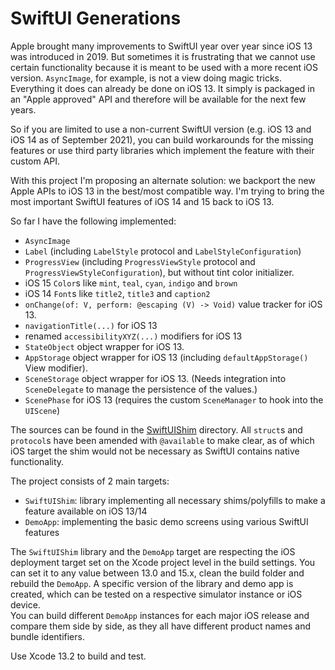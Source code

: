 
# SwiftUI Generations

Apple brought many improvements to SwiftUI year over year since iOS 13 was introduced in 2019.
But sometimes it is frustrating that we cannot use certain functionality because it is meant to be
used with a more recent iOS version. `AsyncImage`, for example, is not a view doing magic tricks.
Everything it does can already be done on iOS 13. It simply is packaged in an "Apple approved" API
and therefore will be available for the next few years.

So if you are limited to use a non-current SwiftUI version (e.g. iOS 13 and iOS 14 as of September
2021), you can build workarounds for the missing features or use third party libraries which
implement the feature with their custom API.

With this project I'm proposing an alternate solution: we backport the new Apple APIs to iOS 13 in
the best/most compatible way. I'm trying to bring the most important SwiftUI features of iOS 14 and 15
back to iOS 13.

So far I have the following implemented:

- `AsyncImage`
- `Label` (including `LabelStyle` protocol and `LabelStyleConfiguration`)
- `ProgressView` (including `ProgressViewStyle` protocol and `ProgressViewStyleConfiguration`), but
  without tint color initializer.
- iOS 15 `Color`s like `mint`, `teal`, `cyan`, `indigo` and `brown`
- iOS 14 `Font`s like `title2`, `title3` and `caption2`
- `onChange(of: V, perform: @escaping (V) -> Void)` value tracker for iOS 13.
- `navigationTitle(...)` for iOS 13
- renamed `accessibilityXYZ(...)` modifiers for iOS 13
- `StateObject` object wrapper for iOS 13.
- `AppStorage` object wrapper for iOS 13 (including `defaultAppStorage()` View modifier).
- `SceneStorage` object wrapper for iOS 13. (Needs integration into `SceneDelegate` to manage the
  persistence of the values.)
- `ScenePhase` for iOS 13 (requires the custom `SceneManager` to hook into the `UIScene`)

The sources can be found in the [SwiftUIShim](SwiftUIShim) directory. All `struct`s and `protocol`s have
been amended with `@available` to make clear, as of which iOS target the shim would not be necessary as
SwiftUI contains native functionality.

The project consists of 2 main targets:

- `SwiftUIShim`: library implementing all necessary shims/polyfills to make a feature available on iOS 13/14
- `DemoApp`: implementing the basic demo screens using various SwiftUI features

The `SwiftUIShim` library and the `DemoApp` target are respecting the iOS deployment target set on the
Xcode project level in the build settings. You can set it to any value between 13.0 and 15.x, clean the
build folder and rebuild the `DemoApp`. A specific version of the library and demo app is created, which
can be tested on a respective simulator instance or iOS device.  
You can build different `DemoApp` instances for each major iOS release and compare them side by side, as
they all have different product names and bundle identifiers.

Use Xcode 13.2 to build and test.
